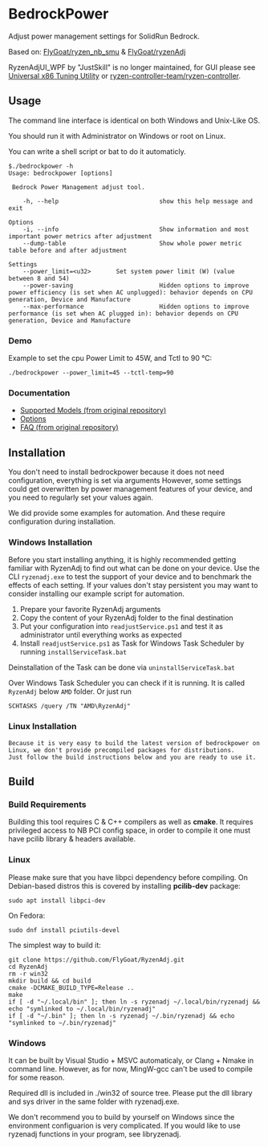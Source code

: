 # BedrockPower
Adjust power management settings for SolidRun Bedrock.


Based on: [FlyGoat/ryzen_nb_smu](https://github.com/flygoat/ryzen_nb_smu) & [FlyGoat/ryzenAdj](https://github.com/FlyGoat/RyzenAdj.git)

RyzenAdjUI_WPF by "JustSkill" is no longer maintained, for GUI please see  [Universal x86 Tuning Utility](https://github.com/JamesCJ60/Universal-x86-Tuning-Utility) or [ryzen-controller-team/ryzen-controller](https://gitlab.com/ryzen-controller-team/ryzen-controller/).

## Usage
The command line interface is identical on both Windows and Unix-Like OS.

You should run it with Administrator on Windows or root on Linux.

You can write a shell script or bat to do it automaticly.

```
$./bedrockpower -h
Usage: bedrockpower [options]

 Bedrock Power Management adjust tool.

    -h, --help                            show this help message and exit

Options
    -i, --info                            Show information and most important power metrics after adjustment
    --dump-table                          Show whole power metric table before and after adjustment

Settings
    --power_limit=<u32>       Set system power limit (W) (value between 8 and 54)
    --power-saving                        Hidden options to improve power efficiency (is set when AC unplugged): behavior depends on CPU generation, Device and Manufacture
    --max-performance                     Hidden options to improve performance (is set when AC plugged in): behavior depends on CPU generation, Device and Manufacture
```

### Demo
Example to set the cpu Power Limit to 45W, and Tctl to 90 °C:

    ./bedrockpower --power_limit=45 --tctl-temp=90

### Documentation
- [Supported Models (from original repository)](https://github.com/FlyGoat/RyzenAdj/wiki/Supported-Models)
- [Options](https://github.com/FlyGoat/RyzenAdj/wiki/Options)
- [FAQ (from original repository)](https://github.com/FlyGoat/RyzenAdj/wiki/FAQ)

## Installation

You don't need to install bedrockpower because it does not need configuration, everything is set via arguments
However, some settings could get overwritten by power management features of your device, and you need to regularly set your values again.

We did provide some examples for automation. And these require configuration during installation.

### Windows Installation

Before you start installing anything, it is highly recommended getting familiar with RyzenAdj to find out what can be done on your device.
Use the CLI `ryzenadj.exe` to test the support of your device and to benchmark the effects of each setting.
If your values don't stay persistent you may want to consider installing our example script for automation.

1. Prepare your favorite RyzenAdj arguments
1. Copy the content of your RyzenAdj folder to the final destination
1. Put your configuration into `readjustService.ps1` and test it as administrator until everything works as expected
1. Install `readjustService.ps1` as Task for Windows Task Scheduler by running `installServiceTask.bat`

Deinstallation of the Task can be done via `uninstallServiceTask.bat`

Over Windows Task Scheduler you can check if it is running. It is called `RyzenAdj` below `AMD` folder.
Or just run

    SCHTASKS /query /TN "AMD\RyzenAdj"

### Linux Installation
    Because it is very easy to build the latest version of bedrockpower on Linux, we don't provide precompiled packages for distributions.
    Just follow the build instructions below and you are ready to use it.

## Build

### Build Requirements

Building this tool requires C & C++ compilers as well as **cmake**. It
requires privileged access to NB PCI config space, in order to compile it
one must have pcilib library & headers available.

### Linux
Please make sure that you have libpci dependency before compiling. On
Debian-based distros this is covered by installing **pcilib-dev** package:

    sudo apt install libpci-dev

On Fedora:

    sudo dnf install pciutils-devel

The simplest way to build it:

    git clone https://github.com/FlyGoat/RyzenAdj.git
    cd RyzenAdj
    rm -r win32
    mkdir build && cd build
    cmake -DCMAKE_BUILD_TYPE=Release ..
    make
    if [ -d "~/.local/bin" ]; then ln -s ryzenadj ~/.local/bin/ryzenadj && echo "symlinked to ~/.local/bin/ryzenadj"
    if [ -d "~/.bin" ]; then ln -s ryzenadj ~/.bin/ryzenadj && echo "symlinked to ~/.bin/ryzenadj"

### Windows

It can be built by Visual Studio + MSVC automaticaly, or Clang + Nmake in command line.
However, as for now, MingW-gcc can't be used to compile for some reason.

Required dll is included in ./win32 of source tree. Please put the dll
library and sys driver in the same folder with ryzenadj.exe.

We don't recommend you to build by yourself on Windows since the environment configuarion
is very complicated. If you would like to use ryzenadj functions in your program, see libryzenadj.
